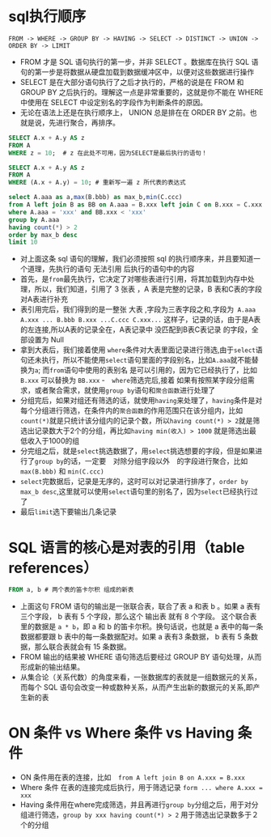 # sql执行顺序
`FROM -> WHERE -> GROUP BY -> HAVING -> SELECT -> DISTINCT -> UNION -> ORDER BY -> LIMIT`
* FROM 才是 SQL 语句执行的第一步，并非 SELECT 。数据库在执行 SQL 语句的第一步是将数据从硬盘加载到数据缓冲区中，以便对这些数据进行操作
* SELECT 是在大部分语句执行了之后才执行的，严格的说是在 FROM 和 GROUP BY 之后执行的。理解这一点是非常重要的，这就是你不能在 WHERE 中使用在 SELECT 中设定别名的字段作为判断条件的原因。
* 无论在语法上还是在执行顺序上， UNION 总是排在在 ORDER BY 之前。也就是说，先进行聚合，再排序。

```sql
SELECT A.x + A.y AS z
FROM A
WHERE z = 10;  # z 在此处不可用，因为SELECT是最后执行的语句！

SELECT A.x + A.y AS z
FROM A
WHERE (A.x + A.y) = 10; # 重新写一遍 z 所代表的表达式
```

```sql
select A.aaa as a,max(B.bbb) as max_b,min(C.ccc)
from A left join B as BB on A.aaa = B.xxx left join C on B.xxx = C.xxx
where A.aaa = 'xxx' and BB.xxx < 'xxx'
group by A.aaa
having count(*) > 2
order by max_b desc
limit 10
```
- 对上面这条 sql 语句的理解，我们必须按照 sql 的执行顺序来，并且要知道一个道理，先执行的语句 无法引用 后执行的语句中的内容
- 首先，是`from`最先执行，它决定了对哪些表进行引用，将其加载到内存中处理，所以，我们知道，引用了 3 张表 ，A 表是完整的记录，B 表和C表的字段对A表进行补充
- 表引用完后，我们得到的是一整张 大表 ,字段为三表字段之和,字段为` A.aaa A.xxx ... B.bbb B.xxx ...C.ccc C.xxx...` 这样子，记录的话，由于是A表的左连接,所以A表的记录全在，A表记录中 没匹配到B表C表记录 的字段，全部设置为 Null
- 拿到大表后，我们接着使用 `where`条件对大表里面记录进行筛选,由于`select`语句还未执行，所以不能使用`select`语句里面的字段别名，比如`A.aaa`就不能替换为`a`; 而`from`语句中使用的表别名 是可以引用的，因为它已经执行了，比如 `B.xxx` 可以替换为 `BB.xxx`
-　`where`筛选完后,接着 如果有按照某字段分组需求，或者聚合需求，就使用`group by`语句和`聚合函数`进行处理了
- 分组完后，如果对组还有筛选的话，就使用`having`来处理了，`having`条件是对每个分组进行筛选，在条件内的`聚合函数`的作用范围只在该分组内，比如`count(*)`就是只统计该分组内的记录个数，所以`having count(*) > 2`就是筛选出记录数大于2个的分组，再比如`having min(收入) > 1000` 就是筛选出最低收入于1000的组
- 分完组之后，就是`select`挑选数据了，用`select`挑选想要的字段，但是如果进行了`group by`的话，一定要　对除分组字段以外　的字段进行聚合，比如`max(B.bbb)` 和 `min(C.ccc)`
- `select`完数据后，记录是无序的，这时可以对记录进行排序了，`order by max_b desc`,这里就可以使用`select`语句里的别名了，因为`select`已经执行过了
- 最后`limit`选下要输出几条记录


# SQL 语言的核心是对表的引用（table references）
```sql
FROM a, b # 两个表的笛卡尔积 组成的新表
```
- 上面这句 FROM 语句的输出是一张联合表，联合了表 a 和表 b 。如果 a 表有三个字段， b 表有 5 个字段，那么这个 输出表 就有 8 个字段。
这个联合表里的数据是 `a * b`，即 a 和 b 的笛卡尔积。换句话说，也就是 a 表中的每一条数据都要跟 b 表中的每一条数据配对。如果 a 表有3 条数据， b 表有 5 条数据，那么联合表就会有 15 条数据。
- FROM 输出的结果被 WHERE 语句筛选后要经过 GROUP BY 语句处理，从而形成新的输出结果。
- 从集合论（关系代数）的角度来看，一张数据库的表就是一组数据元的关系，而每个 SQL 语句会改变一种或数种关系，从而产生出新的数据元的关系,即产生新的表


# ON 条件 vs Where 条件 vs Having 条件
- ON 条件用在表的连接，比如　`from A left join B on A.xxx = B.xxx`
- Where 条件 在表的连接完成后执行，用于筛选记录 `form ... where A.xxx = xxx`
- Having 条件用在where完成筛选，并且再进行`group by`分组之后，用于对分组进行筛选，`group by xxx having count(*) > 2` 用于筛选出记录数多于２个的分组
